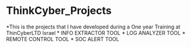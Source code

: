 # ThinkCyber_Projects

*This is the projects that I have developed during a One year Training 
at ThinCyberLTD Israel
    * INFO EXTRACTOR TOOL
    * LOG ANALYZER TOOL
    * REMOTE CONTROL TOOL
    * SOC ALERT TOOL 
    


